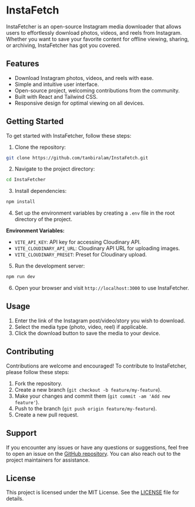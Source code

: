 # InstaFetch

InstaFetcher is an open-source Instagram media downloader that allows users to effortlessly download photos, videos, and reels from Instagram. Whether you want to save your favorite content for offline viewing, sharing, or archiving, InstaFetcher has got you covered.

## Features

- Download Instagram photos, videos, and reels with ease.
- Simple and intuitive user interface.
- Open-source project, welcoming contributions from the community.
- Built with React and Tailwind CSS.
- Responsive design for optimal viewing on all devices.


## Getting Started

To get started with InstaFetcher, follow these steps:


1. Clone the repository:

```bash
git clone https://github.com/tanbiralam/InstaFetch.git
```

2. Navigate to the project directory:

```bash
cd InstaFetcher
```

3. Install dependencies:

```bash
npm install
```

4. Set up the environment variables by creating a `.env` file in the root directory of the project.

**Environment Variables:**
- `VITE_API_KEY`: API key for accessing Cloudinary API.
- `VITE_CLOUDINARY_API_URL`: Cloudinary API URL for uploading images.
- `VITE_CLOUDINARY_PRESET`: Preset for Cloudinary upload.

5. Run the development server:

```bash
npm run dev
```

6. Open your browser and visit `http://localhost:3000` to use InstaFetcher.

## Usage

1. Enter the link of the Instagram post/video/story you wish to download.
2. Select the media type (photo, video, reel) if applicable.
3. Click the download button to save the media to your device.

## Contributing

Contributions are welcome and encouraged! To contribute to InstaFetcher, please follow these steps:

1. Fork the repository.
2. Create a new branch (`git checkout -b feature/my-feature`).
3. Make your changes and commit them (`git commit -am 'Add new feature'`).
4. Push to the branch (`git push origin feature/my-feature`).
5. Create a new pull request.

## Support

If you encounter any issues or have any questions or suggestions, feel free to open an issue on the [GitHub repository](https://github.com/tanbiralam/InstaFetch/issues). You can also reach out to the project maintainers for assistance.

## License

This project is licensed under the MIT License. See the [LICENSE](https://github.com/tanbiralam/InstaFetch/blob/main/LICENCE) file for details.


